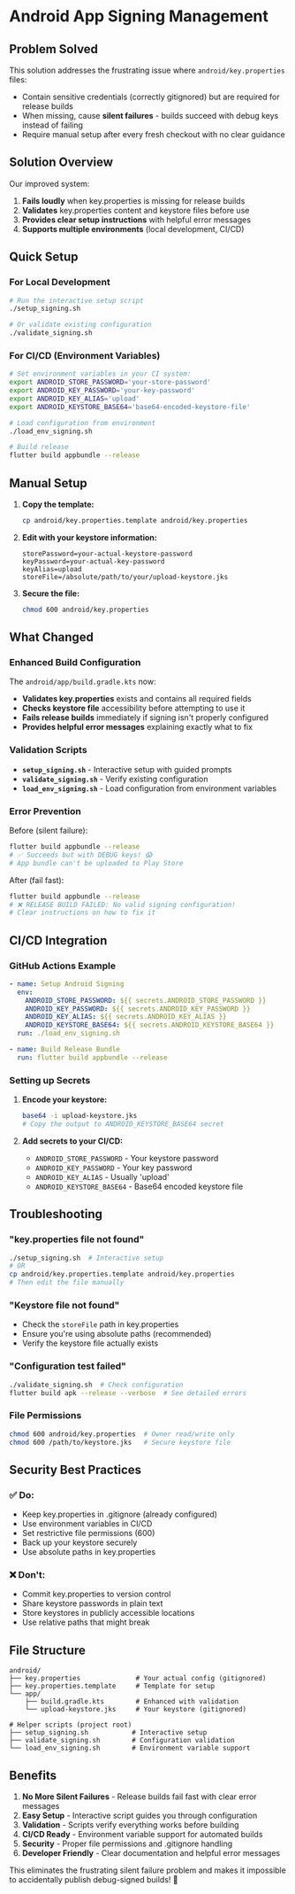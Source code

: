 # Android App Signing Management

## Problem Solved
This solution addresses the frustrating issue where `android/key.properties` files:
- Contain sensitive credentials (correctly gitignored) but are required for release builds
- When missing, cause **silent failures** - builds succeed with debug keys instead of failing
- Require manual setup after every fresh checkout with no clear guidance

## Solution Overview
Our improved system:
1. **Fails loudly** when key.properties is missing for release builds
2. **Validates** key.properties content and keystore files before use
3. **Provides clear setup instructions** with helpful error messages
4. **Supports multiple environments** (local development, CI/CD)

## Quick Setup

### For Local Development
```bash
# Run the interactive setup script
./setup_signing.sh

# Or validate existing configuration
./validate_signing.sh
```

### For CI/CD (Environment Variables)
```bash
# Set environment variables in your CI system:
export ANDROID_STORE_PASSWORD='your-store-password'
export ANDROID_KEY_PASSWORD='your-key-password'
export ANDROID_KEY_ALIAS='upload'
export ANDROID_KEYSTORE_BASE64='base64-encoded-keystore-file'

# Load configuration from environment
./load_env_signing.sh

# Build release
flutter build appbundle --release
```

## Manual Setup

1. **Copy the template:**
   ```bash
   cp android/key.properties.template android/key.properties
   ```

2. **Edit with your keystore information:**
   ```properties
   storePassword=your-actual-keystore-password
   keyPassword=your-actual-key-password
   keyAlias=upload
   storeFile=/absolute/path/to/your/upload-keystore.jks
   ```

3. **Secure the file:**
   ```bash
   chmod 600 android/key.properties
   ```

## What Changed

### Enhanced Build Configuration
The `android/app/build.gradle.kts` now:
- **Validates key.properties** exists and contains all required fields
- **Checks keystore file** accessibility before attempting to use it
- **Fails release builds** immediately if signing isn't properly configured
- **Provides helpful error messages** explaining exactly what to fix

### Validation Scripts
- **`setup_signing.sh`** - Interactive setup with guided prompts
- **`validate_signing.sh`** - Verify existing configuration
- **`load_env_signing.sh`** - Load configuration from environment variables

### Error Prevention
Before (silent failure):
```bash
flutter build appbundle --release
# ✅ Succeeds but with DEBUG keys! 😱
# App bundle can't be uploaded to Play Store
```

After (fail fast):
```bash
flutter build appbundle --release
# ❌ RELEASE BUILD FAILED: No valid signing configuration!
# Clear instructions on how to fix it
```

## CI/CD Integration

### GitHub Actions Example
```yaml
- name: Setup Android Signing
  env:
    ANDROID_STORE_PASSWORD: ${{ secrets.ANDROID_STORE_PASSWORD }}
    ANDROID_KEY_PASSWORD: ${{ secrets.ANDROID_KEY_PASSWORD }}
    ANDROID_KEY_ALIAS: ${{ secrets.ANDROID_KEY_ALIAS }}
    ANDROID_KEYSTORE_BASE64: ${{ secrets.ANDROID_KEYSTORE_BASE64 }}
  run: ./load_env_signing.sh

- name: Build Release Bundle
  run: flutter build appbundle --release
```

### Setting up Secrets

1. **Encode your keystore:**
   ```bash
   base64 -i upload-keystore.jks
   # Copy the output to ANDROID_KEYSTORE_BASE64 secret
   ```

2. **Add secrets to your CI/CD:**
   - `ANDROID_STORE_PASSWORD` - Your keystore password
   - `ANDROID_KEY_PASSWORD` - Your key password  
   - `ANDROID_KEY_ALIAS` - Usually 'upload'
   - `ANDROID_KEYSTORE_BASE64` - Base64 encoded keystore file

## Troubleshooting

### "key.properties file not found"
```bash
./setup_signing.sh  # Interactive setup
# OR
cp android/key.properties.template android/key.properties
# Then edit the file manually
```

### "Keystore file not found"
- Check the `storeFile` path in key.properties
- Ensure you're using absolute paths (recommended)
- Verify the keystore file actually exists

### "Configuration test failed"
```bash
./validate_signing.sh  # Check configuration
flutter build apk --release --verbose  # See detailed errors
```

### File Permissions
```bash
chmod 600 android/key.properties  # Owner read/write only
chmod 600 /path/to/keystore.jks   # Secure keystore file
```

## Security Best Practices

### ✅ Do:
- Keep key.properties in .gitignore (already configured)
- Use environment variables in CI/CD
- Set restrictive file permissions (600)
- Back up your keystore securely
- Use absolute paths in key.properties

### ❌ Don't:
- Commit key.properties to version control
- Share keystore passwords in plain text
- Store keystores in publicly accessible locations
- Use relative paths that might break

## File Structure
```
android/
├── key.properties              # Your actual config (gitignored)
├── key.properties.template     # Template for setup
└── app/
    ├── build.gradle.kts        # Enhanced with validation
    └── upload-keystore.jks     # Your keystore (gitignored)

# Helper scripts (project root)
├── setup_signing.sh           # Interactive setup
├── validate_signing.sh        # Configuration validation  
└── load_env_signing.sh        # Environment variable support
```

## Benefits

1. **No More Silent Failures** - Release builds fail fast with clear error messages
2. **Easy Setup** - Interactive script guides you through configuration
3. **Validation** - Scripts verify everything works before building
4. **CI/CD Ready** - Environment variable support for automated builds
5. **Security** - Proper file permissions and .gitignore handling
6. **Developer Friendly** - Clear documentation and helpful error messages

This eliminates the frustrating silent failure problem and makes it impossible to accidentally publish debug-signed builds! 🎉
